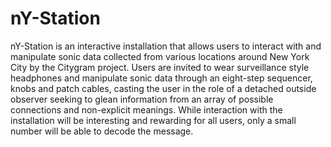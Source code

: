 nY-Station
==========

nY-Station is an interactive installation that allows users to interact with and manipulate sonic data collected from various locations around New York City by the Citygram project. Users are invited to wear surveillance style headphones and manipulate sonic data through an eight-step sequencer, knobs and patch cables, casting the user in the role of a detached outside observer seeking to glean information from an array of possible connections and non-explicit meanings. While interaction with the installation will be interesting and rewarding for all users, only a small number will be able to decode the message.
